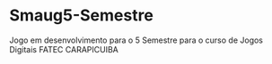 # Smaug5-Semestre
Jogo em desenvolvimento para o 5 Semestre para o curso de Jogos Digitais FATEC CARAPICUIBA
